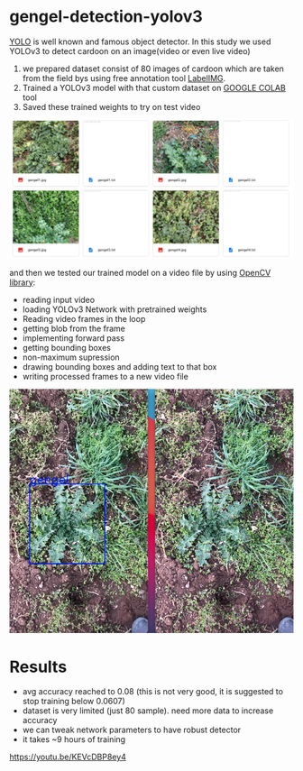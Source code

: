 # gengel-detection-yolov3

[YOLO](https://pjreddie.com/darknet/yolo/) is well known and famous object detector. In this study we used YOLOv3 to detect cardoon on an image(video or even live video)

1. we prepared dataset consist of 80 images of cardoon which are taken from the field bys using free annotation tool [LabelIMG](https://github.com/tzutalin/labelImg).
3. Trained a YOLOv3 model with that custom dataset on [GOOGLE COLAB](colab.research.google.com) tool
4. Saved these trained weights to try on test video

<img src="gengel_dataset.png"></img>

and then we tested our trained model on a video file by using [OpenCV library](https://opencv-python-tutroals.readthedocs.io/en/latest/py_tutorials/py_tutorials.html):

* reading input video
* loading YOLOv3 Network with pretrained weights
* Reading video frames in the loop
* getting blob from the frame
* implementing forward pass
* getting bounding boxes
* non-maximum supression
* drawing bounding boxes and adding text to that box
* writing processed frames to a new video file

<img src="gengel_detection_on_video.png"></img>

# Results
* avg accuracy reached to 0.08 (this is not very good, it is suggested to stop training below 0.0607)
* dataset is very limited (just 80 sample). need more data to increase accuracy
* we can tweak network parameters to have robust detector
* it takes ~9 hours of training

https://youtu.be/KEVcDBP8ey4
